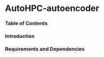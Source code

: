 # AutoHPC-autoencoder
### Table of Contents
<!--1. [Introduction](#introduction)
1. [Requirements and Dependencies](#requirements-and-dependencies)
1. [Installation](#installation)
1. [Training Dataset](#training-dataset)
1. [Citation](#citation)
1. [Testing Pre-trained Models](#testing-pre-trained-models)
1. [Downloading Results](#downloading-results)
1. [Slow-motion Generation](#slow-motion-generation)
1. [Training New Models](#training-new-models)
1. [Google Colab Demo](#google-colab-demo)-->

### Introduction
<!--We propose the **Smart**-**P**ower **G**rid **sim**ulation (**Smart-PGsim**): Using Neural Network to AccelerateAC-OPF Power Grid Simulation.
Smart-PGsim generates **multitask-learning (MTL)** neural network (NN) models to predict the initial values of variables critical to the problem convergence. MTL models allow information sharing when predicting multiple dependent variables while including customized layers to predict individual variables. We show that, to achieve the required accuracy, it is paramount to embed **domain-specific constraints** derived from the specific power-grid components in the MTL model.  Smart-PGsim then employs the predicted initial values as a high-quality initial condition for the power-grid numerical solver (warm start), resulting in both higher performance compared to state-of-the-art solutions.-->

### Requirements and Dependencies
<!--check the version requirements of tensorflow GPU https://www.tensorflow.org/install/source#linux>
- Ubuntu (We test with Ubuntu = 16.04.5 LTS)
- Python (We test with Python = 3.7 in Anaconda3 = 4.1.1)
- Cuda & Cudnn (We test with Cuda = 10.0 and Cudnn = 7.6)
- GCC (Compiling PyTorch 1.0.0 extension files (.c/.cu) requires gcc = 4.9.1 and nvcc = 10.0 compilers)
- NVIDIA GPU (We use TESLA V100(Volta) GPUs, but we support compute_50/52/60/61 devices.))

install anaconda：
    $ bash Anaconda3-2020.11-Linux-x86_64.sh
create conda env:
    $ conda create -n autoHPC python=3.7
install tensorflow-gpu
    $ conda install -c anaconda tensorflow-gpu==2.3.0
set up environment for autokeras:

    $ pip install git+https://github.com/keras-team/keras-tuner.git
    $ pip install autokeras
install library:

    $ pip install matplotlib
    $ pip install sklearn
    $ pip install pandas
set up environment for bayesian optimization

    $ conda install -c conda-forge bayesian-optimization

### Installation
Download repository:

    $ git clone https://github.com/wdong5/AutoHPC-autoencoder.git
    $ cd  AutoHPC-autoencoder
